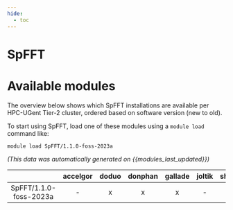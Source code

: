 ```yaml
---
hide:
  - toc
---
```


SpFFT
=====

# Available modules


The overview below shows which SpFFT installations are available per HPC-UGent Tier-2 cluster, ordered based on software version (new to old).

To start using SpFFT, load one of these modules using a `module load` command like:

```shell
module load SpFFT/1.1.0-foss-2023a
```

*(This data was automatically generated on {{modules_last_updated}})*  

| |accelgor|doduo|donphan|gallade|joltik|shinx|
| :---: | :---: | :---: | :---: | :---: | :---: | :---: |
|SpFFT/1.1.0-foss-2023a|-|x|x|x|-|x|
